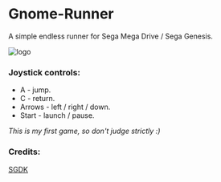 # Gnome-Runner
A simple endless runner for Sega Mega Drive / Sega Genesis.

![logo](https://github.com/SpectatorEx/Gnome-Runner/assets/124715053/a2d2dfa2-8ec1-4b99-8f9c-6f35cfe736d7)

### Joystick controls:

* A - jump.
* C - return.
* Arrows - left / right / down.
* Start - launch / pause.

*This is my first game, so don't judge strictly :)*

### Credits:
[SGDK](https://github.com/Stephane-D/SGDK)
